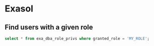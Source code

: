 # Exasol


## Find users with a given role

```sql
select * from exa_dba_role_privs where granted_role = 'MY_ROLE';
```

